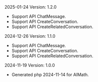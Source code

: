2025-01-24 Version: 1.2.0
- Support API ChatMessage.
- Support API CreateConversation.
- Support API CreateRelatedConversation.


2024-12-26 Version: 1.1.0
- Support API ChatMessage.
- Support API CreateConversation.
- Support API CreateRelatedConversation.


2024-11-19 Version: 1.0.0
- Generated php 2024-11-14 for AIMath.

